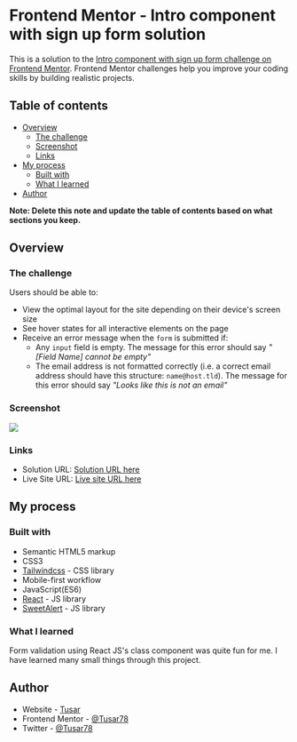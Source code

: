 
# Frontend Mentor - Intro component with sign up form solution

This is a solution to the [Intro component with sign up form challenge on Frontend Mentor](https://www.frontendmentor.io/challenges/intro-component-with-signup-form-5cf91bd49edda32581d28fd1). Frontend Mentor challenges help you improve your coding skills by building realistic projects. 

## Table of contents

- [Overview](#overview)
  - [The challenge](#the-challenge)
  - [Screenshot](#screenshot)
  - [Links](#links)
- [My process](#my-process)
  - [Built with](#built-with)
  - [What I learned](#what-i-learned)
- [Author](#author)

**Note: Delete this note and update the table of contents based on what sections you keep.**

## Overview

### The challenge

Users should be able to:

- View the optimal layout for the site depending on their device's screen size
- See hover states for all interactive elements on the page
- Receive an error message when the `form` is submitted if:
  - Any `input` field is empty. The message for this error should say *"[Field Name] cannot be empty"*
  - The email address is not formatted correctly (i.e. a correct email address should have this structure: `name@host.tld`). The message for this error should say *"Looks like this is not an email"*

### Screenshot

![](https://i.ibb.co/7JqJT4P/Screenshot-33.png)

### Links

- Solution URL: [Solution URL here](https://github.com/Tusar78/intro-component-with-sign-up-form)
- Live Site URL: [Live site URL here](https://tusr-sign-up-form.netlify.app/)

## My process

### Built with

- Semantic HTML5 markup
- CSS3
- [Tailwindcss](https://tailwindcss.com/) - CSS library
- Mobile-first workflow
- JavaScript(ES6)
- [React](https://reactjs.org/) - JS library
- [SweetAlert](https://sweetalert.js.org/) - JS library

### What I learned

Form validation using React JS's class component was quite fun for me. I have learned many small things through this project.

## Author

- Website - [Tusar](https://tusar.netlify.app/)
- Frontend Mentor - [@Tusar78](https://www.frontendmentor.io/profile/Tusar78)
- Twitter - [@Tusar78](https://twitter.com/tusar78)